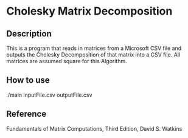 # Cholesky Matrix Decomposition

## Description
This is a program that reads in matrices from a Microsoft CSV file 
and outputs the Cholesky Decomposition of that matrix into a CSV file.
 All matrices are assumed square for this Algorithm.

## How to use
./main inputFile.csv outputFile.csv

## Reference
Fundamentals of Matrix Computations,
Third Edition,
David S. Watkins

